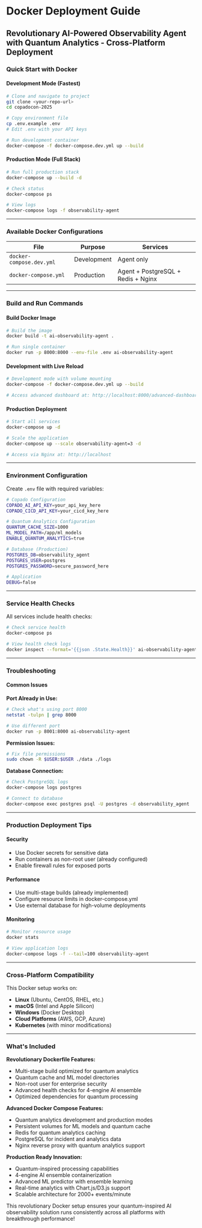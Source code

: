 # Docker Deployment Guide
## Revolutionary AI-Powered Observability Agent with Quantum Analytics - Cross-Platform Deployment

### Quick Start with Docker

#### Development Mode (Fastest)
```bash
# Clone and navigate to project
git clone <your-repo-url>
cd copadocon-2025

# Copy environment file
cp .env.example .env
# Edit .env with your API keys

# Run development container
docker-compose -f docker-compose.dev.yml up --build
```

#### Production Mode (Full Stack)
```bash
# Run full production stack
docker-compose up --build -d

# Check status
docker-compose ps

# View logs
docker-compose logs -f observability-agent
```

---

### Available Docker Configurations

| File | Purpose | Services |
|------|---------|----------|
| `docker-compose.dev.yml` | Development | Agent only |
| `docker-compose.yml` | Production | Agent + PostgreSQL + Redis + Nginx |

---

### Build and Run Commands

#### Build Docker Image
```bash
# Build the image
docker build -t ai-observability-agent .

# Run single container
docker run -p 8000:8000 --env-file .env ai-observability-agent
```

#### Development with Live Reload
```bash
# Development mode with volume mounting
docker-compose -f docker-compose.dev.yml up --build

# Access advanced dashboard at: http://localhost:8000/advanced-dashboard
```

#### Production Deployment
```bash
# Start all services
docker-compose up -d

# Scale the application
docker-compose up --scale observability-agent=3 -d

# Access via Nginx at: http://localhost
```

---

### Environment Configuration

Create `.env` file with required variables:

```bash
# Copado Configuration
COPADO_AI_API_KEY=your_api_key_here
COPADO_CICD_API_KEY=your_cicd_key_here

# Quantum Analytics Configuration
QUANTUM_CACHE_SIZE=1000
ML_MODEL_PATH=/app/ml_models
ENABLE_QUANTUM_ANALYTICS=true

# Database (Production)
POSTGRES_DB=observability_agent
POSTGRES_USER=postgres
POSTGRES_PASSWORD=secure_password_here

# Application
DEBUG=false
```

---

### Service Health Checks

All services include health checks:

```bash
# Check service health
docker-compose ps

# View health check logs
docker inspect --format='{{json .State.Health}}' ai-observability-agent
```

---

### Troubleshooting

#### Common Issues

**Port Already in Use:**
```bash
# Check what's using port 8000
netstat -tulpn | grep 8000

# Use different port
docker run -p 8001:8000 ai-observability-agent
```

**Permission Issues:**
```bash
# Fix file permissions
sudo chown -R $USER:$USER ./data ./logs
```

**Database Connection:**
```bash
# Check PostgreSQL logs
docker-compose logs postgres

# Connect to database
docker-compose exec postgres psql -U postgres -d observability_agent
```

---

### Production Deployment Tips

#### Security
- Use Docker secrets for sensitive data
- Run containers as non-root user (already configured)
- Enable firewall rules for exposed ports

#### Performance
- Use multi-stage builds (already implemented)
- Configure resource limits in docker-compose.yml
- Use external database for high-volume deployments

#### Monitoring
```bash
# Monitor resource usage
docker stats

# View application logs
docker-compose logs -f --tail=100 observability-agent
```

---

### Cross-Platform Compatibility

This Docker setup works on:
- **Linux** (Ubuntu, CentOS, RHEL, etc.)
- **macOS** (Intel and Apple Silicon)
- **Windows** (Docker Desktop)
- **Cloud Platforms** (AWS, GCP, Azure)
- **Kubernetes** (with minor modifications)

---

### What's Included

**Revolutionary Dockerfile Features:**
- Multi-stage build optimized for quantum analytics
- Quantum cache and ML model directories
- Non-root user for enterprise security
- Advanced health checks for 4-engine AI ensemble
- Optimized dependencies for quantum processing

**Advanced Docker Compose Features:**
- Quantum analytics development and production modes
- Persistent volumes for ML models and quantum cache
- Redis for quantum analytics caching
- PostgreSQL for incident and analytics data
- Nginx reverse proxy with quantum analytics support

**Production Ready Innovation:**
- Quantum-inspired processing capabilities
- 4-engine AI ensemble containerization
- Advanced ML predictor with ensemble learning
- Real-time analytics with Chart.js/D3.js support
- Scalable architecture for 2000+ events/minute

This revolutionary Docker setup ensures your quantum-inspired AI observability solution runs consistently across all platforms with breakthrough performance!
